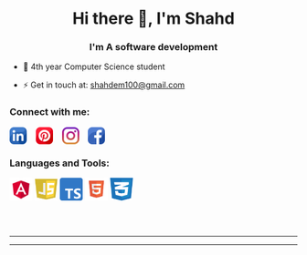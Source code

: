 <!--
**shahdmadhoun/shahdmadhoun** is a ✨ _special_ ✨ repository because its `README.md` (this file) appears on your GitHub profile.

Here are some ideas to get you started:

- 🔭 I’m currently working on ...
- 🌱 I’m currently learning ...
- 👯 I’m looking to collaborate on ...
- 🤔 I’m looking for help with ...
- 💬 Ask me about ...
- 📫 How to reach me: ...
- 😄 Pronouns: ...
- ⚡ Fun fact: ...

-->

<h1 align="center">Hi there 👋, I'm Shahd</h1>
<h3 align="center">I'm A software development</h3>

- 🌱 4th year Computer Science student

- ⚡ Get in touch at: shahdem100@gmail.com

### Connect with me:

<a href="https://www.linkedin.com/in/shahd-madhoun-em/" target="blank"><img align="center" src="./img/linkedin.png" width="30px" height="30px" /></a>
&nbsp;&nbsp;
<a href="https://www.pinterest.com/shahdmadhoun/" target="blank"><img align="center" src="./img/pinterest.png" width="30px" height="30px" /></a>
&nbsp;&nbsp;
<a href="https://www.instagram.com/shahd.madhoun/" target="blank"><img align="center" src="./img/instagram.png" width="30px" height="30px" /></a>
&nbsp;&nbsp;
<a href="https://www.facebook.com/shahd.madhoun" target="blank"><img align="center" src="./img/facebook.png" width="30px" height="30px" /></a>



### Languages and Tools:

<a href="" target="blank"><img align="center" src="./img/Angular.png" width="40px" height="40px" /></a>
<a href="" target="blank"><img align="center" src="./img/javascript.jpg" width="40px" height="40px" /></a>
<a href="" target="blank"><img align="center" src="./img/Typescript.png" width="40px" height="40px" /></a>
<a href="" target="blank"><img align="center" src="./img/html.png" width="40px" height="40px" /></a>
<a href="" target="blank"><img align="center" src="./img/css.png" width="40px" height="40px" /></a>


<br />
<br />

---
---